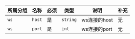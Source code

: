 | 所属分组 | 名称 | 必须 | 类型 | 说明 | 补充 |
| -------- | ---- | ---- | ---- | ---- | ---- |
|`ws`| `host`| 是|`string`|ws连接的host|无|
|`ws`| `port`| 是|`int`|ws连接的port|无|